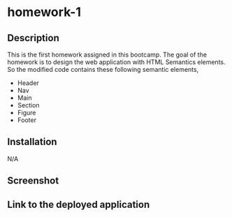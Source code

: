 # homework-1

## Description 

This is the first homework assigned in this bootcamp. The goal of the homework is to design the web application with HTML Semantics elements. So the modified code contains these following semantic elements,

* Header
* Nav
* Main
* Section
* Figure
* Footer

## Installation

N/A

## Screenshot



## Link to the deployed application

